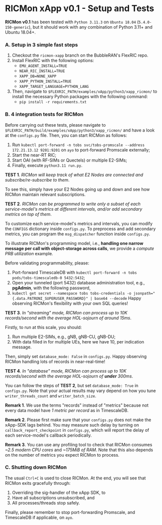 # RICMon xApp v0.1 - Setup and Tests

**RICMon v0.1** has been tested with `Python 3.11.3` on `Ubuntu 18.04` (`5.4.0-150-generic`), but it should work with any combination of Python 3.11+ and Ubuntu 18.04+.

### A. Setup in 3 simple fast steps
1. Checkout the `ricmon-xapp` branch on the BubbleRAN's FlexRIC repo.
2. Install FlexRIC with the following options:
    * `EMU_AGENT_INSTALL=TRUE`
    * `NEAR_RIC_INSTALL=TRUE`
    * `XAPP_DB=NONE_XAPP`
    * `XAPP_PYTHON_INSTALL=TRUE`
    * `XAPP_TARGET_LANGUAGE=PYTHON_LANG`
3. Then, navigate to `$FLEXRIC_PATH/examples/xApp/python3/xapp_ricmon/` to install the necessary Python packages with the following command:
    * `pip install -r requirements.txt`

### B. 4 integration tests for RICMon
Before carrying out these tests, please navigate to `$FLEXRIC_PATH/build/examples/xApp/python3/xapp_ricmon/` and have a look at the `configs.py` file. Then, you can start RICMon as follows:
1. Run `kubectl port-forward -n tobs svc/tobs-promscale --address 172.21.13.12 9201:9201` on `ayo` to port-forward Promscale externally;
2. Start the near-RT RIC;
3. Start OAI (with RF-SIMs or Quectels) or multiple E2-SIMs;
4. Finally, execute `python3.11 run.py`.

**TEST 1**. _RICMon will keep track of what E2 Nodes are connected and subscribe/re-subscribe to them_.

To see this, simply have your E2 Nodes going up and down and see how RICMon maintain relevant subscriptions.

**TEST 2**. _RICMon can be programmed to write only a subset of each service-model's metrics at different intervals, and/or add secondary metrics on top of them_.

To customize each service-model's metrics and intervals, you can modify the `CONFIGS` dictionary inside `configs.py`. To preprocess and add secondary metrics, you can program the `msg_dispatcher` function inside `configs.py`. 

To illustrate RICMon's programming model, i.e., **handling one narrow message per call with object-storage across calls**, we provide a _compute PRB utilization_ example.

Before validating programmability, please:
1. Port-forward TimescaleDB with `kubectl port-forward -n tobs pods/tobs-timescaledb-0 5432:5432`;
2. Open your tunneled (port 5432) database administration tool, e.g., **pgAdmin**, with the following password,
3. `kubectl get secret --namespace tobs tobs-credentials -o jsonpath="{.data.PATRONI_SUPERUSER_PASSWORD}" | base64 --decode`
Happy observing RICMon's flexibility with your own SQL queries!

**TEST 3**. _In "streaming" mode, RICMon can process up to 10K records/second with the average HOL-sojourn of around 15ms_.

Firstly, to run at this scale, you should:
1. Run multiple E2-SIMs, e.g., gNB, gNB-CU, gNB-DU;
2. With data filled in for multiple UEs, here we have 10, per indication message.

Then, simply set `database_mode: False` in `configs.py`. Happy observing RICMon handling lots of records in near-real-time!

**TEST 4**. _In "database" mode, RICMon can process up to 10K records/second with the average HOL-sojourn of **under** 300ms_.

You can follow the steps of **TEST 2**, but set `database_mode: True` in `configs.py`. Note that your actual results may vary depend on how you tune `writer_threads_count` and `writer_batch_size`.

**Remark 1**. We use the terms "records" instead of "metrics" because not every data model have _1 metric per record_ as in TimescaleDB.

**Remark 2**. Please first make sure that your `configs.py` does not make the xApp-SDK lags behind. You may measure such delay by turning on `callback_report_checkpoint` in `configs.py`, which will report the delay of each service-model's callback periodically.

**Remark 3**. You can use any profiling tool to check that RICMon consumes *~2.5 modern CPU cores* and *~175MiB of RAM*. Note that this also depends on the number of metrics you expect RICMon to process.

### C. Shutting down RICMon
The usual `Ctrl+C` is used to close RICMon. At the end, you will see that RICMon exits gracefully through:
1. Overriding the sig-handler of the xApp SDK, to
2. Have all subscriptions unsubscribed, and
3. All processes/threads stop safely.

Finally, please remember to stop port-forwarding Promscale, and TimescaleDB if applicable, on `ayo`.
